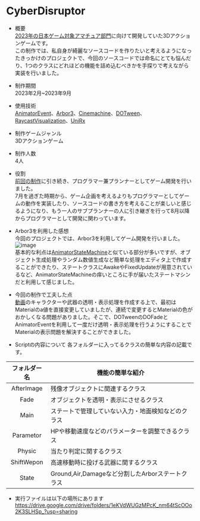 # CyberDisruptor
- 概要  
[2023年の日本ゲーム対象アマチュア部門](https://awards.cesa.or.jp/2023/amateur/)に向けて開発していた3Dアクションゲームです。  
この制作では、私自身が綺麗なソースコードを作りたいと考えるようになったきっかけのプロジェクトで、今回のソースコードでは命名にとても悩んだり、1つのクラスにどれほどの機能を詰め込むべきかを手探りで考えながら実装を行いました。

- 制作期間  
2023年2月~2023年9月

- 使用技術  
[AnimatorEvent](https://qiita.com/aimy-07/items/58e77d3396ded286affc)、[Arbor3](https://arbor.caitsithware.com/)、[Cinemachine](https://unity.com/ja/unity/features/editor/art-and-design/cinemachine)、[DOTween](https://assetstore.unity.com/packages/tools/animation/dotween-hotween-v2-27676?locale=ja-JP)、[RaycastVisualization](https://baba-s.hatenablog.com/entry/2022/06/22/090000)、[UniRx](https://github.com/neuecc/UniRx)  

- 制作ゲームジャンル  
3Dアクションゲーム  

- 制作人数  
4人  

- 役割  
[前回の制作](https://github.com/hamster3156/CyberBlade)に引き続き、プログラマー兼プランナーとしてゲーム開発を行いました。  
7月を過ぎた時期から、ゲーム企画を考えるよりもプログラマーとしてゲームの動作を実装したり、ソースコードの書き方を考えることが楽しいと感じるようになり、もう一人のサブプランナーの人に引き継ぎを行って8月以降からプログラマーとして開発に関わっています。  

- Arbor3を利用した感想   
今回のプロジェクトでは、Arbor3を利用してゲーム開発を行いました。  
![image](https://github.com/user-attachments/assets/d5fa1398-bd63-4449-9752-059aec72fa45)  
基本的な利点は[AnimatorStateMachine](https://github.com/hamster3156/CyberBlade)と似ている部分が多いですが、オブジェクト生成処理やランダム数値生成など簡単な処理をエディタ上で作成することができたり、ステートクラスにAwakeやFixedUpdateが用意されているなど、AnimatorStateMachineの痒いところに手が届いたステートマシンだと利用して感じました。 

- 今回の制作で工夫した点  
[動画](https://github.com/user-attachments/assets/2ee700ee-54b7-41e2-b3c8-da5d5a827438)のキャラクターや武器の透明・表示処理を作成する上で、最初はMaterialのa値を直接変更していましたが、連続で変更するとMaterialの色がおかしくなる問題がありました。そこで、DOTweenのDOFadeとAnimatorEventを利用して一度だけ透明・表示処理を行うようにすることでMaterialの表示問題を解決することができました。

- Scriptの内容について
各フォルダーに入ってるクラスの簡単な内容の記載です。

| フォルダー名 | 機能の簡単な紹介 |
|:------------:|--------------------------| 
| AfterImage   | 残像オブジェクトに関連するクラス |             
| Fade         | オブジェクトを透明・表示にさせるクラス |
| Main         | ステートで管理していない入力・地面検知などのクラス |
| Parametor    | HPや移動速度などのパラメーターを調整できるクラス |
| Physic       | 当たり判定に関するクラス |
| ShiftWepon   | 高速移動時に投げる武器に関するクラス |
| State        | Ground,Air,Damageなど分割したArborステートクラス |

- 実行ファイルは以下の場所にあります  
https://drive.google.com/drive/folders/1eKVdWUGzMPcK_nm64tScOOo2K3SLHSp_?usp=sharing
